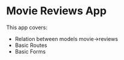 # Movie Reviews App

This app covers:

* Relation between models movie->reviews
* Basic Routes
* Basic Forms
